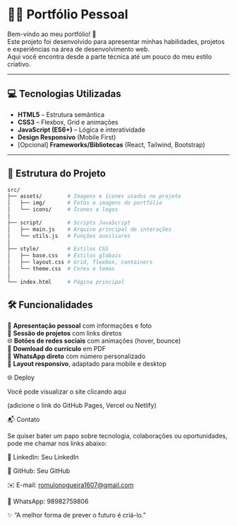 # 👨‍💻 Portfólio Pessoal

Bem-vindo ao meu portfólio! 🚀  
Este projeto foi desenvolvido para apresentar minhas habilidades, projetos e experiências na área de desenvolvimento web.  
Aqui você encontra desde a parte técnica até um pouco do meu estilo criativo.

---

## 💻 Tecnologias Utilizadas

- **HTML5** – Estrutura semântica  
- **CSS3** – Flexbox, Grid e animações  
- **JavaScript (ES6+)** – Lógica e interatividade  
- **Design Responsivo** (Mobile First)  
- [Opcional] **Frameworks/Bibliotecas** (React, Tailwind, Bootstrap)  

---

## 📂 Estrutura do Projeto

```bash
src/
├── assets/        # Imagens e ícones usados no projeto
│   ├── img/       # Fotos e imagens do portfólio
│   └── icons/     # Ícones e logos
│
├── script/        # Scripts JavaScript
│   ├── main.js    # Arquivo principal de interações
│   └── utils.js   # Funções auxiliares
│
├── style/         # Estilos CSS
│   ├── base.css   # Estilos globais
│   ├── layout.css # Grid, flexbox, containers
│   └── theme.css  # Cores e temas
│
└── index.html     # Página principal
````

## 🛠️ Funcionalidades

👤 **Apresentação pessoal** com informações e foto  
💼 **Sessão de projetos** com links diretos  
🌐 **Botões de redes sociais** com animações (hover, bounce)  
📄 **Download do currículo** em PDF  
💬 **WhatsApp direto** com número personalizado  
📱 **Layout responsivo**, adaptado para mobile e desktop


🌐 Deploy

Você pode visualizar o site clicando aqui

(adicione o link do GitHub Pages, Vercel ou Netlify)

📬 Contato

Se quiser bater um papo sobre tecnologia, colaborações ou oportunidades, pode me chamar nos links abaixo:

💼 LinkedIn: Seu LinkedIn

🐙 GitHub: Seu GitHub

✉️ E-mail: romulonogueira1607@gmail.com

📱 WhatsApp: 98982759806

✨ “A melhor forma de prever o futuro é criá-lo.”

